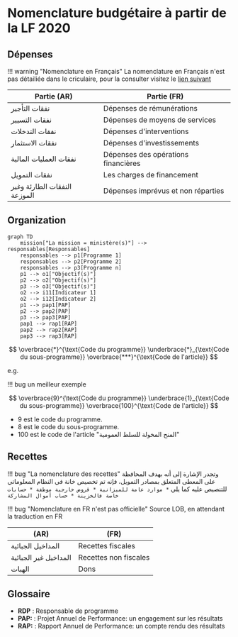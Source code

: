 # Nomenclature budgétaire à partir de la LF 2020

## Dépenses

!!! warning "Nomenclature en Français"
    La nomenclature en Français n'est pas détailiée dans le criculaire, pour la consulter visitez le [lien suivant](https://bit.ly/2kSoOOO)

| Partie (AR)                  | Partie (FR)                         |
|------------------------------|-------------------------------------|
| نفقات التأجير                | Dépenses de rémunérations           |
| نفقات التسيير                | Dépenses de moyens de services      |
| نفقات التدخلات                | Dépenses d'interventions            |
| نفقات الاستثمار               | Dépenses d'investissements          |
| نفقات العمليات المالية       | Dépenses des opérations financières |
| نفقات التمويل                | Les charges de financement          |
| النفقات الطارئة وغير الموزعة | Dépenses imprévus et non réparties  |
  
## Organization

```mermaid
graph TD
    mission["La mission = ministère(s)"] --> responsables[Responsables]
    responsables --> p1[Programme 1]
    responsables --> p2[Programme 2]
    responsables --> p3[Programme n]
    p1 --> o1["Objectif(s)"]
    p2 --> o2["Objectif(s)"]
    p3 --> o3["Objectif(s)"]
    o2 --> i11[Indicateur 1]
    o2 --> i12[Indicateur 2]
    p1 --> pap1[PAP]
    p2 --> pap2[PAP]
    p3 --> pap3[PAP]
    pap1 --> rap1[RAP]
    pap2 --> rap2[RAP]
    pap3 --> rap3[RAP]
```

$$
\overbrace{*}^{\text{Code du programme}} \underbrace{*}_{\text{Code du sous-programme}} \overbrace{***}^{\text{Code de l'article}}
$$

e.g.

!!! bug
    un meilleur exemple

$$
\overbrace{9}^{\text{Code du programme}} \underbrace{1}_{\text{Code du sous-programme}} \overbrace{100}^{\text{Code de l'article}}
$$

* $9$ est le code du programme.
* $8$ est le code du sous-programme.
* $100$ est le code de l'article "المنح المخولة للسلط العمومية"

## Recettes

!!! bug "La nomenclature des recettes"
    وتجدر الإشارة إلى أنه بهدف المحافظة على المعطى المتعلق بمصادر التمويل، فإنه تم تخصيص خانة في النظام المعلوماتي للتنصيص عليه كما يلي
    ```
        * موارد عامة للميزانية
        * قروض خارجية موظفة
        * حسابات خاصة فالخزينة
        * حساب أموال المشاركة
    ```

!!! bug "Nomenclature en FR n'est pas officielle"
    Source LOB, en attendant la traduction en FR

| (AR)                  | (FR)                  |
|-----------------------|-----------------------|
| المداخيل الجبائية     | Recettes fiscales     |
| المداخيل غير الجبائية | Recettes non fiscales |
| الهبات                | Dons                  |

## Glossaire

* **RDP**
:   Responsable de programme
* **PAP:**
:   Projet Annuel de Performance: un engagement sur les résultats
* **RAP:**
:   Rapport Annuel de Performance: un compte rendu des résultats

